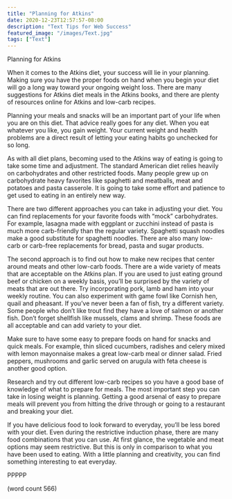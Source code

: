 ```yaml
---
title: "Planning for Atkins"
date: 2020-12-23T12:57:57-08:00
description: "Text Tips for Web Success"
featured_image: "/images/Text.jpg"
tags: ["Text"]
---
```


Planning for Atkins 

When it comes to the Atkins diet, your success will lie in your planning. Making sure you have the proper foods on hand when you begin your diet will go a long way toward your ongoing weight loss. There are many suggestions for Atkins diet meals in the Atkins books, and there are plenty of resources online for Atkins and low-carb recipes.

Planning your meals and snacks will be an important part of your life when you are on this diet. That advice really goes for any diet. When you eat whatever you like, you gain weight. Your current weight and health problems are a direct result of letting your eating habits go unchecked for so long.

As with all diet plans, becoming used to the Atkins way of eating is going to take some time and adjustment. The standard American diet relies heavily on carbohydrates and other restricted foods. Many people grew up on carbohydrate heavy favorites like spaghetti and meatballs, meat and potatoes and pasta casserole. It is going to take some effort and patience to get used to eating in an entirely new way.

There are two different approaches you can take in adjusting your diet. You can find replacements for your favorite foods with “mock” carbohydrates. For example, lasagna made with eggplant or zucchini instead of pasta is much more carb-friendly than the regular variety. Spaghetti squash noodles make a good substitute for spaghetti noodles. There are also many low-carb or carb-free replacements for bread, pasta and sugar products.

The second approach is to find out how to make new recipes that center around meats and other low-carb foods. There are a wide variety of meats that are acceptable on the Atkins plan. If you are used to just eating ground beef or chicken on a weekly basis, you’ll be surprised by the variety of meats that are out there. Try incorporating pork, lamb and ham into your weekly routine. You can also experiment with game fowl like Cornish hen, quail and pheasant. If you’ve never been a fan of fish, try a different variety. Some people who don’t like trout find they have a love of salmon or another fish. Don’t forget shellfish like mussels, clams and shrimp. These foods are all acceptable and can add variety to your diet.

Make sure to have some easy to prepare foods on hand for snacks and quick meals. For example, thin sliced cucumbers, radishes and celery mixed with lemon mayonnaise makes a great low-carb meal or dinner salad. Fried peppers, mushrooms and garlic served on arugula with feta cheese is another good option.

Research and try out different low-carb recipes so you have a good base of knowledge of what to prepare for meals. The most important step you can take in losing weight is planning. Getting a good arsenal of easy to prepare meals will prevent you from hitting the drive through or going to a restaurant and breaking your diet.

If you have delicious food to look forward to everyday, you’ll be less bored with your diet. Even during the restrictive induction phase, there are many food combinations that you can use. At first glance, the vegetable and meat options may seem restrictive. But this is only in comparison to what you have been used to eating. With a little planning and creativity, you can find something interesting to eat everyday.

PPPPP

(word count 566)
